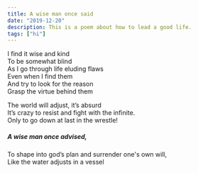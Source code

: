 ```yaml
---
title: A wise man once said
date: "2019-12-20"
description: This is a poem about how to lead a good life.
tags: ["hi"]
---
```


I find it wise and kind</br>
To be somewhat blind</br>
As I go through life eluding flaws</br>
Even when I find them</br>
And try to look for the reason</br>
Grasp the virtue behind them</br>

The world will adjust, it’s absurd</br>
It’s crazy to resist and fight with the infinite.</br>
Only to go down at last in the wrestle!</br>

##### A wise man once advised,</br>

To shape into god’s plan and surrender one's own will,</br>
Like the water adjusts in a vessel</br>
